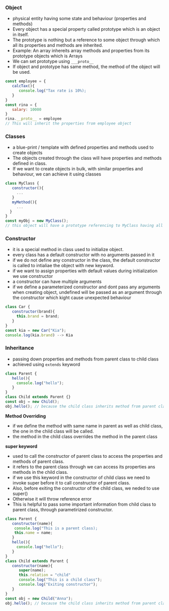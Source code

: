 ### Object 
- physical entity having some state and behaviour (properties and methods)
- Every object has a special property called prototype which is an object in itself.
- The prototype is nothing but a reference to some object through which all its properties and methods are inherited.
- Example: An array inhereits array methods and properties from its prototype objects which is Arrays
- We can set prototype using ```___proto__```
- If object and prototype has same method, the method of the object will be used.
``` javascript
const employee = {
   calcTax(){
      console.log("Tax rate is 10%);
   }
}
const rina = {
   salary: 10000
}
rina.__proto__ = employee
// This will inherit the properties from employee object
```

### Classes
- a blue-print / template with defined properties and methods used to create objects
- The objects created through the class will have properties and methods defined in class.
- If we want to create objects in bulk, with similar properties and behaviour, we can achieve it using classes
``` javascript
class MyClass {
   constructor(){
     ...
   }
   myMethod(){
     ...
  }
}
const myObj = new MyClass();
// this object will have a prototype referencing to MyClass having all the methods and constructor defined in it.
```

### Constructor
- it is a special method in class used to initialize object.
- every class has a default constructor with no arguments passed in it
- if we do not define any constructor in the class, the default constructor is called to intialiae the object with new keyword.
- if we want to assign properties with default values during initialization we use constructor
- a constructor can have multiple arguments
- if we define a parameterized constructor and dont pass any arguments when creating object,
  undefined will be passed as an argument through the constructor which kight cause unexpected behaviour
``` javascript
class Car {
   constructor(brand){
     this.brand = brand;
   }
}
const kia = new Car("Kia");
console.log(kia.brand) --> Kia
```

### Inheritance 
- passing down properties and methods from parent class to child class
- achieved using ```extends``` keyword
``` javascript
class Parent {
   hello(){
     console.log("hello");
   }
}
class Child extends Parent {}
const obj = new Child();
obj.hello(); // because the child class inherits method from parent class
```
**Method Overriding**
- if we define the method with same name in parent as well as child class, the one in the child class will be called.
- the method in the child class overrides the method in the parent class

**super keyword**
- used to call the constructor of parent class to access the properties and methods of parent class.
- it refers to the parent class through we can access its properties ans methods in the child class.
- if we use this keyword in the constructor of child class we need to invoke super before it to call constructor of parent class.
- Also, before exiting the constructor of the child class, we neded to use super()
- Otherwise it will throw reference error
- This is helpful to pass some important information from child class to parent class, through parametirized constructor.
``` javascript
class Parent {
   constructor(name){
    console.log("This is a parent class);
    this.name = name;
   }
   hello(){
     console.log("hello");
   }
}
class Child extends Parent {
   constructor(name){
      super(name);
      this.relation = "child"
      console.log("This is a child class");
      console.log("Exiting constructor");
   }
}
const obj = new Child("Anna");
obj.hello(); // because the child class inherits method from parent class
```

